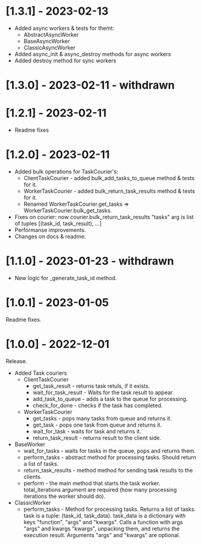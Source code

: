 # [1.3.1] - 2023-02-13
- Added async workers & tests for themt:
  - AbstractAsyncWorker
  - BaseAsyncWorker
  - ClassicAsyncWorker
- Added async_init & async_destroy methods for async workers
- Added destroy method for sync workers

# [1.3.0] - 2023-02-11 - withdrawn

# [1.2.1] - 2023-02-11
- Readme fixes

# [1.2.0] - 2023-02-11
- Added bulk operations for TaskCourier's:
  - ClientTaskCourier - added bulk_add_tasks_to_queue method & tests for it.
  - WorkerTaskCourier - added bulk_return_task_results method & tests for it.
  - Renamed WorkerTaskCourier.get_tasks => WorkerTaskCourier.bulk_get_tasks.
- Fixes on courier: now courier.bulk_return_task_results "tasks" arg is list of tuples [(task_id, task_result), ...]
- Performanse improvements.
- Changes on docs & readme.

# [1.1.0] - 2023-01-23 - withdrawn
- New logic for _generate_task_id method.

# [1.0.1] - 2023-01-05
Readme fixes.

# [1.0.0] - 2022-12-01
Release.
- Added Task couriers
  - ClientTaskCourier
    - get_task_result - returns task retuls, if it exists.
    - wait_for_task_result - Waits for the task result to appear.
    - add_task_to_queue - adds a task to the queue for processing.
    - check_for_done - checks if the task has completed.
  - WorkerTaskCourier
    - get_tasks - pops many tasks from queue and returns it.
    - get_task - pops one task from queue and returns it.
    - wait_for_task - waits for task and returns it.
    - return_task_result - returns result to the client side.
- BaseWorker
  - wait_for_tasks - waits for tasks in the queue, pops and returns them.
  - perform_tasks - abstract method for processing tasks. Should return a list of tasks.
  - return_task_results - method method for sending task results to the clients.
  - perform - the main method that starts the task worker. total_iterations argument are required (how many processing iterations the worker should do).
- ClassicWorker
  - perform_tasks - Method for processing tasks. Returns a list of tasks.
  task is a tuple: (task_id, task_data).
  task_data is a dictionary with keys "function", "args" and "kwargs".
  Calls a function with args "args" and kwargs "kwargs", unpacking them, and returns the execution result.
  Arguments "args" and "kwargs" are optional.

